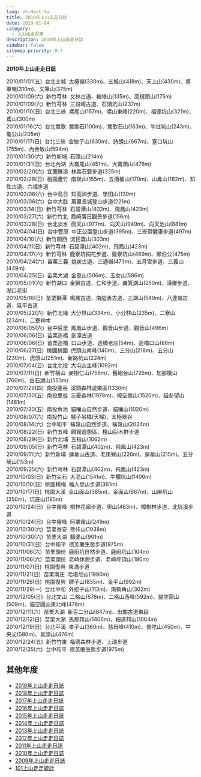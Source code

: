 ```yaml
---
lang: zh-Hant-tw
title: 2010年上山走走日誌
date: 2010-01-04
category: 
  - 上山走走記事
description: 2010年上山走走日誌
sidebar: false
sitemap.priority: 0.7
---
```


**2010年上山走走日誌**

<!-- more -->


2010/01/01(五)  台北土城  太極嶺(330m)、五城山(418m)、天上山(430m)、將軍嶺(310m)、文筆山(375m)  
2010/01/09(六)  新竹芎林  文林古道、糖塔山(135m)、高梘頭山(175m)  
2010/01/09(六)  新竹芎林  三段崎古道、石頭坑山(237m)  
2010/01/10(日)  台北三峽  鳶尾山(157m)、鳶山東峰(220m)、福德坑山(321m)、鳶山(300m)  
2010/01/16(六)  台北鶯歌  鶯歌石(100m)、鶯歌石山(163m)、牛灶坑山(243m)、龜公山(205m)  
2010/01/17(日)  台北三峽  金敏子山(630m)、詩朗山(667m)、塞口坑山(755m)、內金敏山(594m)  
2010/01/30(六)  新竹新埔  石頭山(214m)  
2010/01/31(日)  台北內湖  大崙尾山(451m)、大崙頭山(476m)  
2010/02/20(六)  宜蘭礁溪  林美石磐步道(325m)  
2010/02/28(日)  桃園蘆竹  南崁山(155m)、五酒桶山(170m)、山鼻山(182m)、知性古道、六福步道  
2010/03/06(六)  台中烏日  知高圳步道、學田山(139m)  
2010/03/06(六)  台中大肚  萬里長城登山步道(221m)  
2010/03/14(日)  新竹芎林  石碧潭山(402m)、飛鳳山(423m)  
2010/03/27(六)  新竹竹北  鳳崎落日觀景步道(156m)  
2010/03/28(日)  台北淡水  面天山(977m)、向天山(949m)、向天池山(881m)  
2010/04/04(日)  台中豐原  中正公園登山步道(395m)、三崁頂健康步道(497m)  
2010/04/10(六)  新竹關西  流民窩山(303m)  
2010/04/11(日)  新竹芎林  石碧潭山(402m)、飛鳳山(423m)  
2010/04/17(六)  新竹芎林  鹿寮坑桐花步道、雞寮坑山(469m)、顯伯公(475m)  
2010/04/24(六)  苗栗三義  挑炭古道、三通嶺(473m)、五月雪步道、三義山(449m)  
2010/04/25(日)  苗栗大湖  金童山(506m)、玉女山(586m)  
2010/05/01(六)  新竹湖口  金獅古道、仁和步道、糞箕湖山(250m)、漢卿步道、湖口老街  
2010/05/16(日)  苗栗獅潭  鳴鳳古道、南隘勇古道、三湖山(540m)、八達嶺古道、延平古道  
2010/05/22(六)  新竹北埔  大分林山(334m)、小分林山(235m)、二寮山(234m)、二寮神木  
2010/06/05(六)  台中后里  鳳凰山步道、觀音山步道、觀音山(496m)  
2010/06/06(日)  苗栗造橋  劍潭古道  
2010/06/06(日)  苗栗造橋  口山步道、造橋老庄(54m)、造橋口山(68m)  
2010/06/27(日)  桃園桃園  虎頭山南峰(140m)、三分山(218m)、五分山(230m)、虎頭山(251m)、新路坑山(224m)  
2010/07/04(日)  台北北投  大屯山主峰(1092m)  
2010/07/11(日)  新竹橫山  麥樹仁山(758m)、舊砲台山(725m)、加那桃山(760m)、白石湖山(553m)  
2010/07/29(四)  南投鹿谷  溪頭森林遊樂區(1330m)  
2010/07/30(五)  南投鹿谷  忘憂森林(1978m)、樟空倫山(1520m)、貓冬望山(1481m)  
2010/07/30(五)  南投魚池  貓囒山自然步道、貓囒山(1020m)  
2010/08/07(六)  南投竹山  梯子吊橋(天梯)、太極峽谷  
2010/08/14(六)  台中和平  橫嶺山自然步道、橫嶺山(2024m)  
2010/08/22(日)  新竹五峰  觀霧遊憩區、檜山巨木群步道  
2010/08/29(日)  新竹北埔  五指山(1062m)  
2010/09/05(日)  新竹芎林  石碧潭山(402m)、飛鳳山(423m)  
2010/09/11(六)  新竹新埔  蓮華山古道、老庚寮山(226m)、蓮華山(215m)、五分埔山(153m)  
2010/09/25(六)  新竹芎林  石碧潭山(402m)、飛鳳山(423m)  
2010/10/03(日)  新竹尖石  大混山(1541m)、牛欄坑山(1400m)  
2010/10/10(日)  桃園楊梅  福人登山步道(361m)  
2010/10/17(日)  桃園大溪  金山面山(385m)、金面山(667m)、山麻坑山(350m)、坑底山(185m)  
2010/10/24(日)  台中霧峰  桐林花廊步道、奧山(483m)、樟樹林步道、北坑溪步道  
2010/10/24(日)  台中霧峰  阿罩霧山(249m)  
2010/10/30(六)  苗栗泰安  熊佧山(1038m)  
2010/10/30(六)  苗栗大湖  鷂婆山(901m)  
2010/10/31(日)  台中和平  德芙蘭生態步道(975m)  
2010/11/06(六)  苗栗頭份  鹿廚坑自然步道、鹿廚坑山(104m)  
2010/11/06(六)  苗栗頭份  老崎休憩步道、老崎坪頂山(180m)  
2010/11/07(日)  桃園復興  東滿步道  
2010/11/21(日)  苗栗南庄  哈堪尼山(1990m)  
2010/11/28(日)  桃園復興  牌子山(835m)、金平山(992m)  
2010/11/29(一)  台北中和  外挖子山(113m)、南勢角山(302m)  
2010/12/05(日)  台北文山  二格山(678m)、二格山西峰(592m)、貓空圓山(509m)、貓空圓山東北峰(478m)  
2010/12/11(六)  苗栗大湖  新百二分山(847m)、出關古道東段  
2010/12/12(日)  苗栗大湖  馬那邦山(1406m)、細道邦山(1064m)  
2010/12/19(日)  台北平溪  孝子山(360m)、慈母峰(410m)、普陀山(450m)、中央尖(580m)、臭頭山(476m)  
2010/12/24(五)  新竹竹東  福德森林步道、上瑞步道  
2010/12/25(六)  台中和平  德芙蘭生態步道(975m)

## 其他年度  
- [2019年上山走走日誌](/posts/post-10-2019-02-25.md)
- [2018年上山走走日誌](/posts/post-24-2018-01-17.md)
- [2017年上山走走日誌](/posts/post-34-2017-02-02.md)
- [2016年上山走走日誌](/posts/post-53-2016-01-04.md)
- [2015年上山走走日誌](/posts/post-86-2015-01-12.md)
- [2014年上山走走日誌](/posts/post-126-2014-01-01.md)
- [2013年上山走走日誌](/posts/post-171-2013-01-07.md)
- [2012年上山走走日誌](/posts/post-222-2012-01-03.md)
- [2011年上山走走日誌](/posts/post-266-2011-01-03.md)
- [2010年上山走走日誌](/posts/post-326-2010-01-04.md)
- [2009年上山走走日誌](/posts/post-382-2009-01-05.md)
- [101上山走走統計](/posts/post-327-2010-01-02.md)